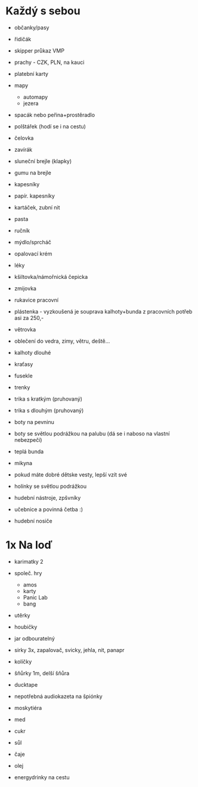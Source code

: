 Každý s sebou
=============

* občanky/pasy
* řidičák
* skipper průkaz VMP
* prachy - CZK, PLN, na kauci
* platební karty
* mapy
  * automapy
  * jezera

* spacák nebo peřina+prostěradlo
* polštářek (hodí se i na cestu)
* čelovka
* zavírák
* sluneční brejle (klapky)
* gumu na brejle

* kapesníky
* papír. kapesníky
* kartáček, zubní nit
* pasta
* ručník
* mýdlo/sprcháč
* opalovací krém
* léky

* kšiltovka/námořnická čepicka
* zmijovka
* rukavice pracovní
* plástenka - vyzkoušená je souprava kalhoty+bunda z pracovních potřeb asi za 250,-
* větrovka
* oblečení do vedra, zimy, větru, deště...
* kalhoty dlouhé
* kraťasy
* fusekle
* trenky
* trika s kratkým (pruhovaný)
* trika s dlouhým (pruhovaný)
* boty na pevninu
* boty se světlou podrážkou na palubu (dá se i naboso na vlastní nebezpečí)
* teplá bunda
* mikyna
* pokud máte dobré dětske vesty, lepší vzít své
* holínky se světlou podrážkou

* hudební nástroje, zpšvníky
* učebnice a povinná četba :)
* hudební nosiče

1x Na loď
=========

* karimatky 2
* společ. hry
  * amos
  * karty
  * Panic Lab
  * bang
* utěrky
* houbičky
* jar odbouratelný
* sirky 3x, zapalovač, svicky, jehla, nit, panapr
* kolíčky
* šňůrky 1m, delší šňůra
* ducktape
* nepotřebná audiokazeta na špiónky
* moskytiéra

* med
* cukr
* sůl
* čaje
* olej
* energydrinky na cestu
